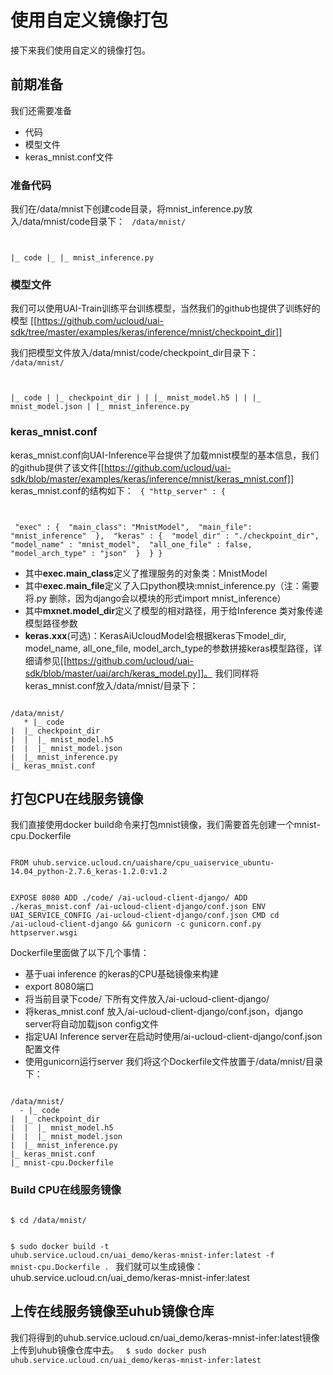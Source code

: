 

# 使用自定义镜像打包
接下来我们使用自定义的镜像打包。

## 前期准备
我们还需要准备

  * 代码
  * 模型文件
  * keras_mnist.conf文件

### 准备代码
我们在/data/mnist下创建code目录，将mnist\_inference.py放入/data/mnist/code目录下：
<code>
/data/mnist/

|_ code
|_ |_ mnist_inference.py
</code>

### 模型文件
我们可以使用UAI-Train训练平台训练模型，当然我们的github也提供了训练好的模型 
[[https://github.com/ucloud/uai-sdk/tree/master/examples/keras/inference/mnist/checkpoint_dir]] 

我们把模型文件放入/data/mnist/code/checkpoint\_dir目录下：
<code>
/data/mnist/

|_ code
|  |_ checkpoint_dir
|  |  |_ mnist_model.h5
|  |  |_ mnist_model.json
|  |_ mnist_inference.py
</code>

### keras_mnist.conf
keras\_mnist.conf向UAI-Inference平台提供了加载mnist模型的基本信息，我们的github提供了该文件[[https://github.com/ucloud/uai-sdk/blob/master/examples/keras/inference/mnist/keras_mnist.conf]] 
keras\_mnist.conf的结构如下：
<code>
{
    "http_server" : {

​        "exec" : {
​            "main_class": "MnistModel",
​            "main_file": "mnist_inference"
​        },
​        "keras" : {
​            "model_dir" : "./checkpoint_dir",
​            "model_name" : "mnist_model",
​            "all_one_file" : false,
​            "model_arch_type" : "json"
​        }
​    }
}
</code>

   * 其中**exec.main\_class**定义了推理服务的对象类：MnistModel 
   * 其中**exec.main\_file**定义了入口python模块:mnist\_inference.py（注：需要将.py 删除，因为django会以模块的形式import mnist\_inference）
   * 其中**mxnet.model\_dir**定义了模型的相对路径，用于给Inference 类对象传递模型路径参数 
   * **keras.xxx**(可选)：KerasAiUcloudModel会根据keras下model\_dir, model\_name, all\_one\_file, model\_arch\_type的参数拼接keras模型路径，详细请参见[[https://github.com/ucloud/uai-sdk/blob/master/uai/arch/keras_model.py]]。
我们同样将keras\_mnist.conf放入/data/mnist/目录下：
<code>
/data/mnist/
   * |_ code
|  |_ checkpoint_dir
|  |  |_ mnist_model.h5
|  |  |_ mnist_model.json
|  |_ mnist_inference.py
|_ keras_mnist.conf
</code>

## 打包CPU在线服务镜像
我们直接使用docker build命令来打包mnist镜像，我们需要首先创建一个mnist-cpu.Dockerfile

<code>
FROM uhub.service.ucloud.cn/uaishare/cpu_uaiservice_ubuntu-14.04_python-2.7.6_keras-1.2.0:v1.2

EXPOSE 8080
ADD ./code/ /ai-ucloud-client-django/
ADD ./keras_mnist.conf  /ai-ucloud-client-django/conf.json
ENV UAI_SERVICE_CONFIG /ai-ucloud-client-django/conf.json
CMD cd /ai-ucloud-client-django && gunicorn -c gunicorn.conf.py httpserver.wsgi
</code>

Dockerfile里面做了以下几个事情：
  - 基于uai inference 的keras的CPU基础镜像来构建
  - export 8080端口
  - 将当前目录下code/ 下所有文件放入/ai-ucloud-client-django/
  - 将keras\_mnist.conf 放入/ai-ucloud-client-django/conf.json，django server将自动加载json config文件
  - 指定UAI Inference server在启动时使用/ai-ucloud-client-django/conf.json 配置文件
  - 使用gunicorn运行server
我们将这个Dockerfile文件放置于/data/mnist/目录下：
<code>
/data/mnist/
  - |_ code
|  |_ checkpoint_dir
|  |  |_ mnist_model.h5
|  |  |_ mnist_model.json
|  |_ mnist_inference.py
|_ keras_mnist.conf
|_ mnist-cpu.Dockerfile
</code>

### Build CPU在线服务镜像
<code>
$ cd /data/mnist/

$ sudo docker build -t uhub.service.ucloud.cn/uai_demo/keras-mnist-infer:latest -f mnist-cpu.Dockerfile .
</code>
我们就可以生成镜像：uhub.service.ucloud.cn/uai\_demo/keras-mnist-infer:latest

## 上传在线服务镜像至uhub镜像仓库
我们将得到的uhub.service.ucloud.cn/uai\_demo/keras-mnist-infer:latest镜像上传到uhub镜像仓库中去。
<code>
$ sudo docker push uhub.service.ucloud.cn/uai_demo/keras-mnist-infer:latest
</code>

